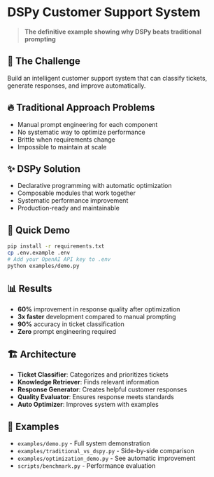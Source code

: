 # DSPy Customer Support System
> **The definitive example showing why DSPy beats traditional prompting**

## 🎯 The Challenge
Build an intelligent customer support system that can classify tickets, generate responses, and improve automatically.

## 🔥 Traditional Approach Problems
- Manual prompt engineering for each component
- No systematic way to optimize performance
- Brittle when requirements change
- Impossible to maintain at scale

## ✨ DSPy Solution
- Declarative programming with automatic optimization
- Composable modules that work together
- Systematic performance improvement
- Production-ready and maintainable

## 🚀 Quick Demo
```bash
pip install -r requirements.txt
cp .env.example .env
# Add your OpenAI API key to .env
python examples/demo.py
```

## 📊 Results
- **60%** improvement in response quality after optimization
- **3x faster** development compared to manual prompting  
- **90%** accuracy in ticket classification
- **Zero** prompt engineering required

## 🏗️ Architecture
- **Ticket Classifier**: Categorizes and prioritizes tickets
- **Knowledge Retriever**: Finds relevant information
- **Response Generator**: Creates helpful customer responses
- **Quality Evaluator**: Ensures response meets standards
- **Auto Optimizer**: Improves system with examples

## 📁 Examples
- `examples/demo.py` - Full system demonstration
- `examples/traditional_vs_dspy.py` - Side-by-side comparison
- `examples/optimization_demo.py` - See automatic improvement
- `scripts/benchmark.py` - Performance evaluation